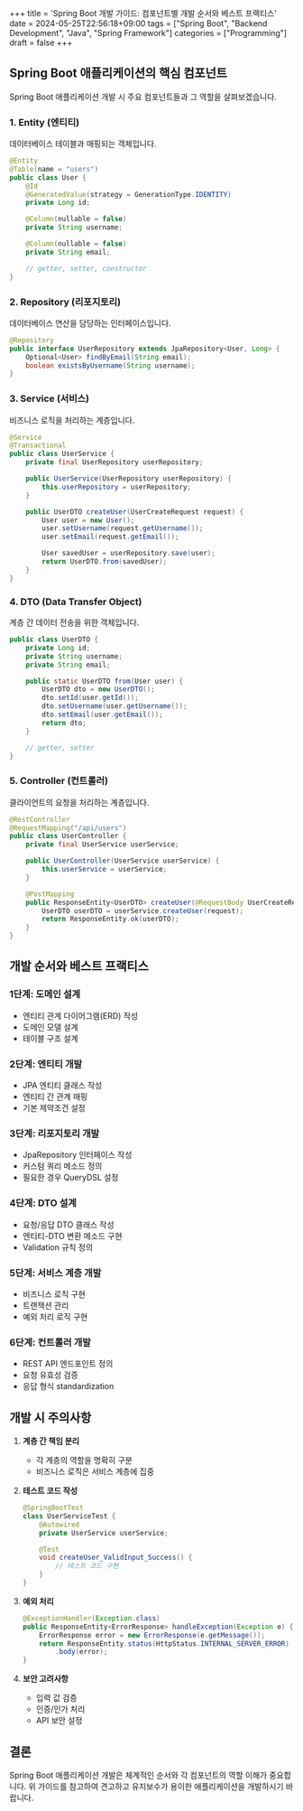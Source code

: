 +++
title = 'Spring Boot 개발 가이드: 컴포넌트별 개발 순서와 베스트 프랙티스'
date = 2024-05-25T22:56:18+09:00
tags = ["Spring Boot", "Backend Development", "Java", "Spring Framework"]
categories = ["Programming"]
draft = false
+++

## Spring Boot 애플리케이션의 핵심 컴포넌트

Spring Boot 애플리케이션 개발 시 주요 컴포넌트들과 그 역할을 살펴보겠습니다.

### 1. Entity (엔티티)

데이터베이스 테이블과 매핑되는 객체입니다.

```java
@Entity
@Table(name = "users")
public class User {
    @Id
    @GeneratedValue(strategy = GenerationType.IDENTITY)
    private Long id;

    @Column(nullable = false)
    private String username;

    @Column(nullable = false)
    private String email;

    // getter, setter, constructor
}
```

### 2. Repository (리포지토리)

데이터베이스 연산을 담당하는 인터페이스입니다.

```java
@Repository
public interface UserRepository extends JpaRepository<User, Long> {
    Optional<User> findByEmail(String email);
    boolean existsByUsername(String username);
}
```

### 3. Service (서비스)

비즈니스 로직을 처리하는 계층입니다.

```java
@Service
@Transactional
public class UserService {
    private final UserRepository userRepository;

    public UserService(UserRepository userRepository) {
        this.userRepository = userRepository;
    }

    public UserDTO createUser(UserCreateRequest request) {
        User user = new User();
        user.setUsername(request.getUsername());
        user.setEmail(request.getEmail());

        User savedUser = userRepository.save(user);
        return UserDTO.from(savedUser);
    }
}
```

### 4. DTO (Data Transfer Object)

계층 간 데이터 전송을 위한 객체입니다.

```java
public class UserDTO {
    private Long id;
    private String username;
    private String email;

    public static UserDTO from(User user) {
        UserDTO dto = new UserDTO();
        dto.setId(user.getId());
        dto.setUsername(user.getUsername());
        dto.setEmail(user.getEmail());
        return dto;
    }

    // getter, setter
}
```

### 5. Controller (컨트롤러)

클라이언트의 요청을 처리하는 계층입니다.

```java
@RestController
@RequestMapping("/api/users")
public class UserController {
    private final UserService userService;

    public UserController(UserService userService) {
        this.userService = userService;
    }

    @PostMapping
    public ResponseEntity<UserDTO> createUser(@RequestBody UserCreateRequest request) {
        UserDTO userDTO = userService.createUser(request);
        return ResponseEntity.ok(userDTO);
    }
}
```

## 개발 순서와 베스트 프랙티스

### 1단계: 도메인 설계

-   엔티티 관계 다이어그램(ERD) 작성
-   도메인 모델 설계
-   테이블 구조 설계

### 2단계: 엔티티 개발

-   JPA 엔티티 클래스 작성
-   엔티티 간 관계 매핑
-   기본 제약조건 설정

### 3단계: 리포지토리 개발

-   JpaRepository 인터페이스 작성
-   커스텀 쿼리 메소드 정의
-   필요한 경우 QueryDSL 설정

### 4단계: DTO 설계

-   요청/응답 DTO 클래스 작성
-   엔티티-DTO 변환 메소드 구현
-   Validation 규칙 정의

### 5단계: 서비스 계층 개발

-   비즈니스 로직 구현
-   트랜잭션 관리
-   예외 처리 로직 구현

### 6단계: 컨트롤러 개발

-   REST API 엔드포인트 정의
-   요청 유효성 검증
-   응답 형식 standardization

## 개발 시 주의사항

1. **계층 간 책임 분리**

    - 각 계층의 역할을 명확히 구분
    - 비즈니스 로직은 서비스 계층에 집중

2. **테스트 코드 작성**

    ```java
    @SpringBootTest
    class UserServiceTest {
        @Autowired
        private UserService userService;

        @Test
        void createUser_ValidInput_Success() {
            // 테스트 코드 구현
        }
    }
    ```

3. **예외 처리**

    ```java
    @ExceptionHandler(Exception.class)
    public ResponseEntity<ErrorResponse> handleException(Exception e) {
        ErrorResponse error = new ErrorResponse(e.getMessage());
        return ResponseEntity.status(HttpStatus.INTERNAL_SERVER_ERROR)
            .body(error);
    }
    ```

4. **보안 고려사항**
    - 입력 값 검증
    - 인증/인가 처리
    - API 보안 설정

## 결론

Spring Boot 애플리케이션 개발은 체계적인 순서와 각 컴포넌트의 역할 이해가 중요합니다. 위 가이드를 참고하여 견고하고 유지보수가 용이한 애플리케이션을 개발하시기 바랍니다.
